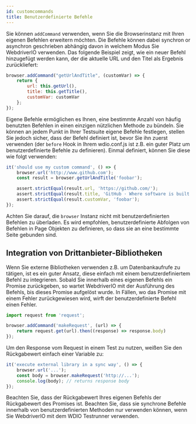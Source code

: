 ```yaml
---
id: customcommands
title: Benutzerdefinierte Befehle
---
```


Sie können `addCommand` verwenden, wenn Sie die Browserinstanz mit Ihren eigenen Befehlen erweitern möchten. Die Befehle können dabei synchron or asynchron geschrieben abhängig davon in welchem Modus Sie WebdriverIO verwenden. Das folgende Beispiel zeigt, wie ein neuer Befehl hinzugefügt werden kann, der die aktuelle URL und den Titel als Ergebnis zurückliefert:

```js
browser.addCommand("getUrlAndTitle", (customVar) => {
    return {
        url: this.getUrl(),
        title: this.getTitle(),
        customVar: customVar
    };
});
```

Eigene Befehle ermöglichen es Ihnen, eine bestimmte Anzahl von häufig benutzten Befehlen in einen einzigen nützlichen Methode zu bündeln. Sie können an jedem Punkt in Ihrer Testsuite eigene Befehle festlegen, stellen Sie jedoch sicher, dass der Befehl definiert ist, bevor Sie ihn zuerst verwenden (der `before` Hook in Ihrem wdio.conf.js ist z.B. ein guter Platz um benutzerdefinierte Befehle zu definieren). Einmal definiert, können Sie diese wie folgt verwenden:

```js
it('should use my custom command', () => {
    browser.url('http://www.github.com');
    const result = browser.getUrlAndTitle('foobar');

    assert.strictEqual(result.url, 'https://github.com/');
    assert.strictEqual(result.title, 'GitHub · Where software is built');
    assert.strictEqual(result.customVar, 'foobar');
});
```

Achten Sie darauf, die `browser` Instanz nicht mit benutzerdefinierten Befehlen zu überladen. Es wird empfohlen, benutzerdefinierte Abfolgen von Befehlen in Page Objekten zu definieren, so dass sie an eine bestimmte Seite gebunden sind.

## Integration von Drittanbieter-Bibliotheken

Wenn Sie externe Bibliotheken verwenden z.B. um Datenbankaufrufe zu tätigen, ist es ein guter Ansatz, diese einfach mit einem benutzerdefiniertem Befehl zu integrieren. Sobald Sie innerhalb eines eigenen Befehls ein Promise zurückgeben, so wartet WebdriverIO mit der Ausführung des Befehls, bis dieses Promise aufgelöst wurde. In Fällen, wo das Promise mit einem Fehler zurückgewiesen wird, wirft der benutzerdefinierte Befehl einen Fehler.

```js
import request from 'request';

browser.addCommand('makeRequest', (url) => {
    return request.get(url).then((response) => response.body)
});
```

Um den Response vom Request in einem Test zu nutzen, weißen Sie den Rückgabewert einfach einer Variable zu:

```js
it('execute external library in a sync way', () => {
    browser.url('...');
    const body = browser.makeRequest('http://...');
    console.log(body); // returns response body
});
```

Beachten Sie, dass der Rückgabewert Ihres eigenen Befehls der Rückgabewert des Promises ist. Beachten Sie, dass sie synchrone Befehle innerhalb von benutzerdefinierten Methoden nur verwenden können, wenn Sie WebdriverIO mit dem WDIO Testrunner verwenden.